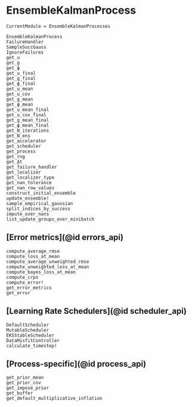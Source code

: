 # EnsembleKalmanProcess

```@meta
CurrentModule = EnsembleKalmanProcesses
```

```@docs
EnsembleKalmanProcess
FailureHandler
SampleSuccGauss
IgnoreFailures
get_u
get_g
get_ϕ
get_u_final
get_g_final
get_ϕ_final
get_u_mean
get_u_cov
get_g_mean
get_ϕ_mean
get_u_mean_final
get_u_cov_final
get_g_mean_final
get_ϕ_mean_final
get_N_iterations
get_N_ens
get_accelerator
get_scheduler
get_process
get_rng
get_Δt
get_failure_handler
get_localizer
get_localizer_type
get_nan_tolerance
get_nan_row_values
construct_initial_ensemble
update_ensemble!
sample_empirical_gaussian
split_indices_by_success
impute_over_nans
list_update_groups_over_minibatch
```

## [Error metrics](@id errors_api)

```@docs
compute_average_rmse
compute_loss_at_mean
compute_average_unweighted_rmse
compute_unweighted_loss_at_mean
compute_bayes_loss_at_mean
compute_crps
compute_error!
get_error_metrics
get_error

```
## [Learning Rate Schedulers](@id scheduler_api)

```@docs
DefaultScheduler
MutableScheduler
EKSStableScheduler
DataMisfitController
calculate_timestep!
```


## [Process-specific](@id process_api)
```@docs
get_prior_mean
get_prior_cov
get_impose_prior
get_buffer
get_default_multiplicative_inflation
```